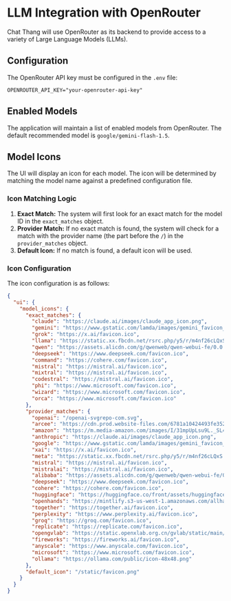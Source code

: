 # LLM Integration with OpenRouter

Chat Thang will use OpenRouter as its backend to provide access to a variety of Large Language Models (LLMs).

## Configuration

The OpenRouter API key must be configured in the `.env` file:

```
OPENROUTER_API_KEY="your-openrouter-api-key"
```

## Enabled Models

The application will maintain a list of enabled models from OpenRouter. The default recommended model is `google/gemini-flash-1.5`.

## Model Icons

The UI will display an icon for each model. The icon will be determined by matching the model name against a predefined configuration file.

### Icon Matching Logic

1.  **Exact Match:** The system will first look for an exact match for the model ID in the `exact_matches` object.
2.  **Provider Match:** If no exact match is found, the system will check for a match with the provider name (the part before the `/`) in the `provider_matches` object.
3.  **Default Icon:** If no match is found, a default icon will be used.

### Icon Configuration

The icon configuration is as follows:

```json
{
  "ui": {
    "model_icons": {
      "exact_matches": {
        "claude": "https://claude.ai/images/claude_app_icon.png",
        "gemini": "https://www.gstatic.com/lamda/images/gemini_favicon_f069958c85030456e93de685481c559f160ea06b.png",
        "grok": "https://x.ai/favicon.ico",
        "llama": "https://static.xx.fbcdn.net/rsrc.php/y5/r/m4nf26cLQxS.ico",
        "qwen": "https://assets.alicdn.com/g/qwenweb/qwen-webui-fe/0.0.111/favicon.png",
        "deepseek": "https://www.deepseek.com/favicon.ico",
        "command": "https://cohere.com/favicon.ico",
        "mistral": "https://mistral.ai/favicon.ico",
        "mixtral": "https://mistral.ai/favicon.ico",
        "codestral": "https://mistral.ai/favicon.ico",
        "phi": "https://www.microsoft.com/favicon.ico",
        "wizard": "https://www.microsoft.com/favicon.ico",
        "orca": "https://www.microsoft.com/favicon.ico"
      },
      "provider_matches": {
        "openai": "/openai-svgrepo-com.svg",
        "arcee": "https://cdn.prod.website-files.com/6781a10424493fe352bc6cb5/678e92c91a0b8ea6a6ecbe34_webclip.png",
        "amazon": "https://m.media-amazon.com/images/I/31mpUpLsu9L._SL48_FMpng_.png",
        "anthropic": "https://claude.ai/images/claude_app_icon.png",
        "google": "https://www.gstatic.com/lamda/images/gemini_favicon_f069958c85030456e93de685481c559f160ea06b.png",
        "xai": "https://x.ai/favicon.ico",
        "meta": "https://static.xx.fbcdn.net/rsrc.php/y5/r/m4nf26cLQxS.ico",
        "mistral": "https://mistral.ai/favicon.ico",
        "mistralai": "https://mistral.ai/favicon.ico",
        "alibaba": "https://assets.alicdn.com/g/qwenweb/qwen-webui-fe/0.0.111/favicon.png",
        "deepseek": "https://www.deepseek.com/favicon.ico",
        "cohere": "https://cohere.com/favicon.ico",
        "huggingface": "https://huggingface.co/front/assets/huggingface_logo.svg",
        "openhands": "https://mintlify.s3-us-west-1.amazonaws.com/allhandsai/_generated/favicon/apple-touch-icon.png",
        "together": "https://together.ai/favicon.ico",
        "perplexity": "https://www.perplexity.ai/favicon.ico",
        "groq": "https://groq.com/favicon.ico",
        "replicate": "https://replicate.com/favicon.ico",
        "opengvlab": "https://static.openxlab.org.cn/gvlab/static/main/common/favicon.svg",
        "fireworks": "https://fireworks.ai/favicon.ico",
        "anyscale": "https://www.anyscale.com/favicon.ico",
        "microsoft": "https://www.microsoft.com/favicon.ico",
        "ollama": "https://ollama.com/public/icon-48x48.png"
      },
      "default_icon": "/static/favicon.png"
    }
  }
}
```

